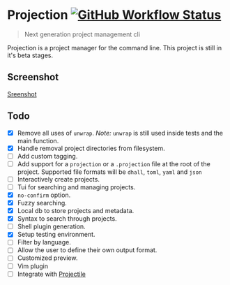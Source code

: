 # Projection [![GitHub Workflow Status](https://img.shields.io/github/workflow/status/brettm12345/projection/Continuous%20Integration?label=Continuous%20Integration&logo=github&style=flat-square)](https://github.com/Brettm12345/projection/actions?query=workflow%3A%22Continuous+Integration%22)

> Next generation project management cli

Projection is a project manager for the command line.
This project is still in it's beta stages.

## Screenshot

[Sreenshot](./sreenshot.png)

## Todo

- [x] Remove all uses of `unwrap`. _Note:_ `unwrap` is still used inside tests and the main function.
- [x] Handle removal project directories from filesystem.
- [ ] Add custom tagging.
- [ ] Add support for a `projection` or a `.projection` file at the root of the project. Supported file formats will be `dhall`, `toml`, `yaml` and `json`
- [ ] Interactively create projects.
- [ ] Tui for searching and managing projects.
- [x] `no-confirm` option.
- [x] Fuzzy searching.
- [x] Local db to store projects and metadata.
- [x] Syntax to search through projects.
- [ ] Shell plugin generation.
- [x] Setup testing environment.
- [ ] Filter by language.
- [ ] Allow the user to define their own output format.
- [ ] Customized preview.
- [ ] Vim plugin
- [ ] Integrate with [Projectile](bbatsov/projectile)
